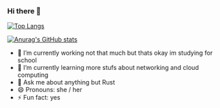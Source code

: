 ### Hi there 👋

[![Top Langs](https://github-readme-stats.vercel.app/api/top-langs/?username=Sable-20&langs_count=8&layout=compact&theme=radical&hide_border=true)](https://github.com/anuraghazra/github-readme-stats)

[![Anurag's GitHub stats](https://github-readme-stats.vercel.app/api?username=Sable-20&theme=radical&count_private=true&show_icons=true&hide_border=true)](https://github.com/anuraghazra/github-readme-stats)

- 🔭 I’m currently working not that much but thats okay im studying for school
- 🌱 I’m currently learning more stufs about networking and cloud computing
- 💬 Ask me about anything but Rust
- 😄 Pronouns: she / her
- ⚡ Fun fact: yes
